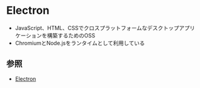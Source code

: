 # Electron
- JavaScript、HTML、CSSでクロスプラットフォームなデスクトップアプリケーションを構築するためのOSS
- ChromiumとNode.jsをランタイムとして利用している

## 参照
- [Electron](https://www.electronjs.org/)
